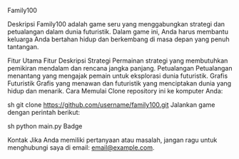 Family100

Deskripsi
Family100 adalah game seru yang menggabungkan strategi dan petualangan dalam dunia futuristik. Dalam game ini, Anda harus membantu keluarga Anda bertahan hidup dan berkembang di masa depan yang penuh tantangan.

Fitur Utama
Fitur	Deskripsi
Strategi	Permainan strategi yang membutuhkan pemikiran mendalam dan rencana jangka panjang.
Petualangan	Petualangan menantang yang mengajak pemain untuk eksplorasi dunia futuristik.
Grafis Futuristik	Grafis yang menawan dan futuristik yang menciptakan dunia yang hidup dan menarik.
Cara Memulai
Clone repository ini ke komputer Anda:

sh
git clone https://github.com/username/family100.git
Jalankan game dengan perintah berikut:

sh
python main.py
Badge

Kontak
Jika Anda memiliki pertanyaan atau masalah, jangan ragu untuk menghubungi saya di email: email@example.com.
